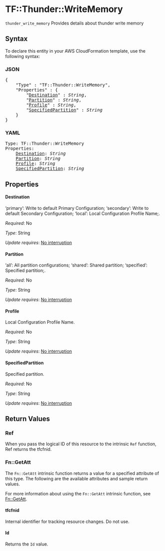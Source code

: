 # TF::Thunder::WriteMemory

`thunder_write_memory` Provides details about thunder write memory

## Syntax

To declare this entity in your AWS CloudFormation template, use the following syntax:

### JSON

<pre>
{
    "Type" : "TF::Thunder::WriteMemory",
    "Properties" : {
        "<a href="#destination" title="Destination">Destination</a>" : <i>String</i>,
        "<a href="#partition" title="Partition">Partition</a>" : <i>String</i>,
        "<a href="#profile" title="Profile">Profile</a>" : <i>String</i>,
        "<a href="#specifiedpartition" title="SpecifiedPartition">SpecifiedPartition</a>" : <i>String</i>
    }
}
</pre>

### YAML

<pre>
Type: TF::Thunder::WriteMemory
Properties:
    <a href="#destination" title="Destination">Destination</a>: <i>String</i>
    <a href="#partition" title="Partition">Partition</a>: <i>String</i>
    <a href="#profile" title="Profile">Profile</a>: <i>String</i>
    <a href="#specifiedpartition" title="SpecifiedPartition">SpecifiedPartition</a>: <i>String</i>
</pre>

## Properties

#### Destination

‘primary’: Write to default Primary Configuration; ‘secondary’: Write to default Secondary Configuration; ‘local’: Local Configuration Profile Name;.

_Required_: No

_Type_: String

_Update requires_: [No interruption](https://docs.aws.amazon.com/AWSCloudFormation/latest/UserGuide/using-cfn-updating-stacks-update-behaviors.html#update-no-interrupt)

#### Partition

‘all’: All partition configurations; ‘shared’: Shared partition; ‘specified’: Specified partition;.

_Required_: No

_Type_: String

_Update requires_: [No interruption](https://docs.aws.amazon.com/AWSCloudFormation/latest/UserGuide/using-cfn-updating-stacks-update-behaviors.html#update-no-interrupt)

#### Profile

Local Configuration Profile Name.

_Required_: No

_Type_: String

_Update requires_: [No interruption](https://docs.aws.amazon.com/AWSCloudFormation/latest/UserGuide/using-cfn-updating-stacks-update-behaviors.html#update-no-interrupt)

#### SpecifiedPartition

Specified partition.

_Required_: No

_Type_: String

_Update requires_: [No interruption](https://docs.aws.amazon.com/AWSCloudFormation/latest/UserGuide/using-cfn-updating-stacks-update-behaviors.html#update-no-interrupt)

## Return Values

### Ref

When you pass the logical ID of this resource to the intrinsic `Ref` function, Ref returns the tfcfnid.

### Fn::GetAtt

The `Fn::GetAtt` intrinsic function returns a value for a specified attribute of this type. The following are the available attributes and sample return values.

For more information about using the `Fn::GetAtt` intrinsic function, see [Fn::GetAtt](https://docs.aws.amazon.com/AWSCloudFormation/latest/UserGuide/intrinsic-function-reference-getatt.html).

#### tfcfnid

Internal identifier for tracking resource changes. Do not use.

#### Id

Returns the <code>Id</code> value.

